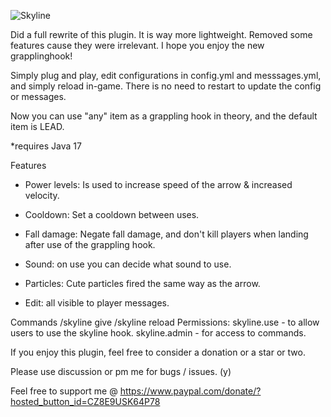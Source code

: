 
![Skyline](https://i.imgur.com/Px6V6pJ.jpg)

Did a full rewrite of this plugin. It is way more lightweight. Removed some features cause they were irrelevant. I hope you enjoy the new grapplinghook!

Simply plug and play, edit configurations in config.yml and messsages.yml, and simply reload in-game. There is no need to restart to update the config or messages.

Now you can use "any" item as a grappling hook in theory, and the default item is LEAD.

*requires Java 17

Features
- Power levels: Is used to increase speed of the arrow & increased velocity.

- Cooldown: Set a cooldown between uses.

- Fall damage: Negate fall damage, and don't kill players when landing after use of the grappling hook.

- Sound: on use you can decide what sound to use.

- Particles: Cute particles fired the same way as the arrow.

- Edit: all visible to player messages.

Commands
/skyline give <power level> <player>
/skyline reload
Permissions:
skyline.use - to allow users to use the skyline hook.
skyline.admin - for access to commands.

If you enjoy this plugin, feel free to consider a donation or a star or two.

Please use discussion or pm me for bugs / issues.  (y)

Feel free to support me @ https://www.paypal.com/donate/?hosted_button_id=CZ8E9USK64P78
